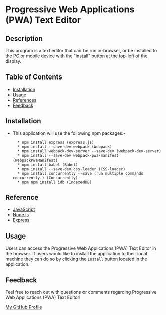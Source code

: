# Progressive Web Applications (PWA) Text Editor

## **Description**
This program is a text editor that can be run in-browser, or be installed to the PC or mobile device with the "install" button at the top-left of the display.

## Table of Contents

* [Installation](Installation)
* [Usage](#usage)
* [References](#references)
* [Feedback](#feedback)

## **Installation**

*  This application will use the following npm packages:-

         * npm install express (express.js)
         * npm install --save-dev webpack (Webpack)
         * npm install webpack-dev-server --save-dev (webpack-dev-server)
         * npm install --save-dev webpack-pwa-manifest (WebpackPwaManifest)
         * npm install babel (Babel)
         * npm install --save-dev css-loader (CSS-loader)
         * npm install concurrently --save (run multiple commands concurrently.) (Concurrently)
         * npm npm install idb (IndexedDB)

## **Reference**
  + [JavaScript](https://developer.mozilla.org/en-US/docs/Web/JavaScript)
  + [Node.js](https://nodejs.org/en/)
  + [Express](https://www.npmjs.com/package/express)


## **Usage** 
Users can access the Progressive Web Applications (PWA) Text Editor in the browser. If users would like to install the application to their local machine they can do so by clicking the `Install` button located in the application. 

## **Feedback**
Feel free to reach out with questions or comments regarding Progressive Web Applications (PWA) Text Editor!

[My GitHub Profile](https://github.com/aaronmko)